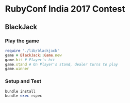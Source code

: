 # RubyConf India 2017 Contest

## BlackJack

### Play the game

```ruby
require './lib/blackjack'
game = BlackJack::Game.new
game.hit # Player's hit
game.stand # On Player's stand, dealer turns to play
game.winner
```

### Setup and Test

```ruby
bundle install
bundle exec rspec
```
